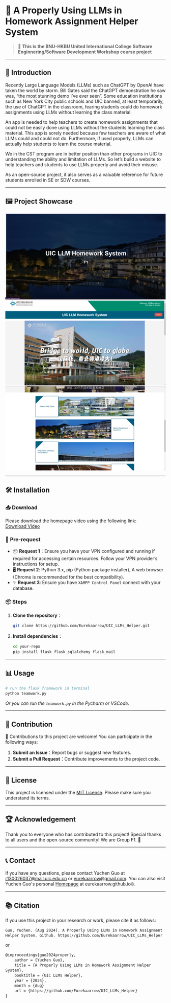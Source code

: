 # 🚀 **A Properly Using LLMs in Homework Assignment Helper System** <!-- A Properly Using LLMs in Homework Assignment Helper System -->

> 🌟 **This is the BNU-HKBU United International College Software Enginnering/Software Development Workshop course project**

---


## 📖 **Introduction**
Recently Large Language Models (LLMs) such as ChatGPT by OpenAI have taken the world by storm.  Bill Gates said the ChatGPT demonstration he saw was, “the most stunning demo I’ve ever seen”.   Some education institutions such as New York City public schools  and UIC  banned, at least temporarily, the use of ChatGPT in the classroom, fearing students could do homework assignments using LLMs without learning the class material.

An app is needed to help teachers to create homework assignments that could not be easily done using LLMs without the students learning the class material.  This app is sorely needed because few teachers are aware of what LLMs could and could not do.  Furthermore, if used properly, LLMs can actually help students to learn the course material. 

We in the CST program are in better position than other programs in UIC to understanding the ability and limitation of LLMs.  So let’s build a website to help teachers and students to use LLMs properly and avoid their misuse.

As an open-source project, it also serves as a valuable reference for future students enrolled in SE or SDW courses.

---

## 🖼️ **Project Showcase**
![Project Demo](templates/login.png)
![Project Demo](templates/homepage1.png)
![Project Demo](templates/homepage2.png)

---

## 🛠️ **Installation**
### 📥 **Download**
Please download the homepage video using the following link:  
[Download Video](https://drive.google.com/file/d/1eFBbLqNtMJAorYxUepGxbWP7NyaYu4fM/view?usp=sharing)

### 🔧 **Pre-request**
- 📦 **Request 1**：Ensure you have your VPN configured and running if required for accessing certain resources. Follow your VPN provider’s instructions for setup.
- 🖥️ **Request 2**: Python 3.x, pip (Python package installer), A web browser (Chrome is recommended for the best compatibility).
- ✨ **Request 3**: Ensure you have `XAMPP Control Panel` connect with your database.

### 📦 **Steps**
1. **Clone the repository**：
   ```bash
   git clone https://github.com/Eurekaarrow/UIC_LLMs_Helper.git
   ```
2. **Install dependencies**：
   ```bash
   cd your-repo
   pip install flask flask_sqlalchemy flask_mail
   ```

---

## 📊 **Usage**
```bash
# run the flask framework in terminal
python teamwork.py
```
_Or you can run the `teamwork.py` in the Pycharm or VSCode._

---

## 🤝 **Contribution**
🙌 Contributions to this project are welcome! You can participate in the following ways:
1. **Submit an Issue**：Report bugs or suggest new features.
2. **Submit a Pull Request**：Contribute improvements to the project code.

---

## 📝 **License**
This project is licensed under the [MIT License](LICENSE). Please make sure you understand its terms.

---

## 🏆 **Acknowledgement**
Thank you to everyone who has contributed to this project! Special thanks to all users and the open-source community! We are Group F1. 💖

---

## 📞 **Contact**
If you have any questions, please contact Yuchen Guo at r130026037@mail.uic.edu.cn or eurekaarrow@gmail.com. You can also visit Yuchen Guo's personal [Homepage](https://eurekaarrow.github.io) at eurekaarrow.github.io🌐.

---

## 📚 **Citation**
If you use this project in your research or work, please cite it as follows:

```plaintext
Guo, Yuchen. (Aug 2024). A Properly Using LLMs in Homework Assignment Helper System. Github. https://github.com/Eurekaarrow/UIC_LLMs_Helper
```

or

```plaintext
@inproceedings{guo2024properly,  
    author = {Yuchen Guo},  
    title = {A Properly Using LLMs in Homework Assignment Helper System},  
    booktitle = {UIC LLMs Helper},  
    year = {2024},
    month = {Aug}
    url = {https://github.com/Eurekaarrow/UIC_LLMs_Helper}  
}
```

